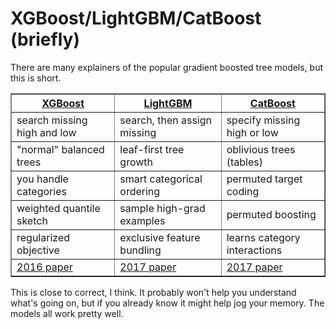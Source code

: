 # XGBoost/LightGBM/CatBoost (briefly)

There are many explainers of the popular gradient boosted tree models,
but this is short.

<table width="100%" border="1">
  <tr>
    <th style="width:33%;">
      <a href="https://xgboost.readthedocs.io/">XGBoost</a></th>
    <th style="width:34%;">
      <a href="https://lightgbm.readthedocs.io/">LightGBM</a></th>
    <th style="width:33%;">
      <a href="https://catboost.ai/">CatBoost</a></th>
  </tr>
  <tr>
    <td>search missing high and low</td>
    <td>search, then assign missing</td>
    <td>specify missing high or low</td>
  </tr>
  <tr>
    <td>"normal" balanced trees</td>
    <td>leaf-first tree growth</td>
    <td>oblivious trees (tables)</td>
  </tr>
  <tr>
    <td>you handle categories</td>
    <td>smart categorical ordering</td>
    <td>permuted target coding</td>
  </tr>
  <tr>
    <td>weighted quantile sketch</td>
    <td>sample high-grad examples</td>
    <td>permuted boosting</td>
  </tr>
  <tr>
    <td>regularized objective</td>
    <td>exclusive feature bundling</td>
    <td>learns category interactions</td>
  </tr>
  <tr>
    <td><a href="https://arxiv.org/abs/1603.02754">2016 paper</a></td>
    <td><a href="https://papers.nips.cc/paper/2017/hash/6449f44a102fde848669bdd9eb6b76fa-Abstract.html">2017 paper</a></td>
    <td><a href="https://arxiv.org/abs/1706.09516">2017 paper</a></td>
  </tr>
</table>

This is close to correct, I think. It probably won't help you
understand what's going on, but if you already know it might help jog
your memory. The models all work pretty well.

